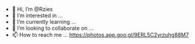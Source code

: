 - 👋 Hi, I’m @Rzies
- 👀 I’m interested in ...
- 🌱 I’m currently learning ...
- 💞️ I’m looking to collaborate on ...
- 📫 How to reach me ...
https://photos.app.goo.gl/9ERL5C2yrzuhg88M7
<!---
Rzies/Rzies is a ✨ special ✨ repository because its `README.md` (this file) appears on your GitHub profile.
You can click the Preview link to take a look at your changes.
--->
